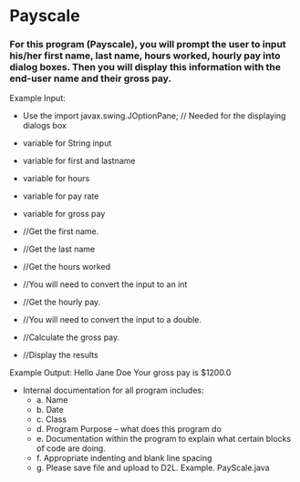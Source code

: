 # Payscale

### For this program (Payscale), you will prompt the user to input his/her first name, last name, hours worked, hourly pay into dialog boxes. Then you will display this information with the end-user name and their gross pay.


Example Input: 

- Use the import javax.swing.JOptionPane; // Needed for the displaying dialogs box
- variable for String input 
- variable for first and lastname 
- variable for hours 
- variable for pay rate 
- variable for gross pay

- //Get the first name.

- //Get the last name 

- //Get the hours worked

- //You will need to convert the input to an int 

- //Get the hourly pay. 

- //You will need to convert the input to a double. 

- //Calculate the gross pay. 

- //Display the results

Example Output: 
   Hello Jane Doe Your gross pay is $1200.0

- Internal documentation for all program includes: 
   - a. Name 
   - b. Date 
   - c. Class 
   - d. Program Purpose – what does this program do 
   - e. Documentation within the program to explain what certain blocks of code are doing. 
   - f. Appropriate indenting and blank line spacing
   - g. Please save file and upload to D2L. Example. PayScale.java
